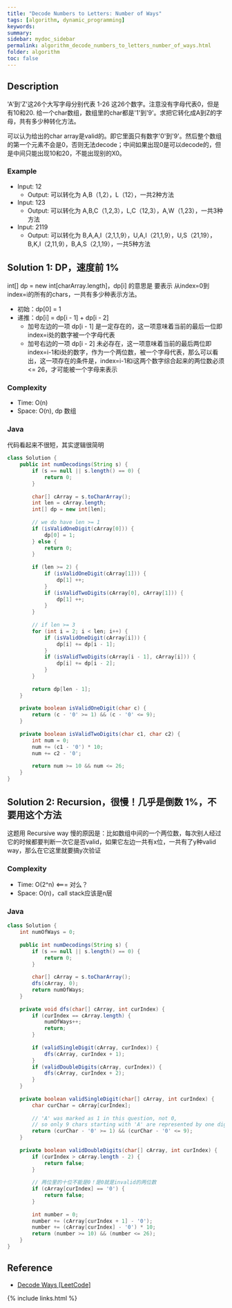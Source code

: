 ```yaml
---
title: "Decode Numbers to Letters: Number of Ways"
tags: [algorithm, dynamic_programming]
keywords:
summary:
sidebar: mydoc_sidebar
permalink: algorithm_decode_numbers_to_letters_number_of_ways.html
folder: algorithm
toc: false
---
```


## Description
'A'到'Z'这26个大写字母分别代表 1-26 这26个数字。注意没有字母代表0，但是有10和20. 给一个char数组，数组里的char都是'1'到'9'。求把它转化成A到Z的字母，共有多少种转化方法。

可以认为给出的char array是valid的。即它里面只有数字'0'到'9'。然后整个数组的第一个元素不会是0，否则无法decode；中间如果出现0是可以decode的，但是中间只能出现10和20，不能出现别的X0。

### Example
* Input: 12
  * Output: 可以转化为 A,B（1,2），L（12），一共2种方法
* Input: 123
  * Output: 可以转化为 A,B,C（1,2,3），L,C（12,3），A,W（1,23），一共3种方法
* Input: 2119
  * Output: 可以转化为 B,A,A,I（2,1,1,9），U,A,I（21,1,9），U,S（21,19），B,K,I（2,11,9），B,A,S（2,1,19），一共5种方法

## Solution 1: DP，速度前 1%
int[] dp = new int[charArray.length]，dp[i] 的意思是 要表示 从index=0到index=i的所有的chars，一共有多少种表示方法。
* 初始：dp[0] = 1
* 递推：dp[i] = dp[i - 1] + dp[i - 2]
  * 加号左边的一项 dp[i - 1] 是一定存在的，这一项意味着当前的最后一位即index=i处的数字被一个字母代表
  * 加号右边的一项 dp[i - 2] 未必存在，这一项意味着当前的最后两位即index=i-1和i处的数字，作为一个两位数，被一个字母代表，那么可以看出，这一项存在的条件是，index=i-1和i这两个数字综合起来的两位数必须 <= 26，才可能被一个字母来表示

### Complexity
* Time: O(n)
* Space: O(n), dp 数组

### Java
代码看起来不很短，其实逻辑很简明
```java
class Solution {
    public int numDecodings(String s) {
        if (s == null || s.length() == 0) {
            return 0;
        }
        
        char[] cArray = s.toCharArray();
        int len = cArray.length;
        int[] dp = new int[len];
        
        // we do have len >= 1
        if (isValidOneDigit(cArray[0])) {
            dp[0] = 1;
        } else {
            return 0;
        }
        
        if (len >= 2) {
            if (isValidOneDigit(cArray[1])) {
                dp[1] ++;
            }
            if (isValidTwoDigits(cArray[0], cArray[1])) {
                dp[1] ++;
            }            
        }
        
        // if len >= 3
        for (int i = 2; i < len; i++) {
            if (isValidOneDigit(cArray[i])) {
                dp[i] += dp[i - 1];
            }
            if (isValidTwoDigits(cArray[i - 1], cArray[i])) {
                dp[i] += dp[i - 2];
            }
        }
        
        return dp[len - 1];
    }
    
    private boolean isValidOneDigit(char c) {
        return (c - '0' >= 1) && (c - '0' <= 9);
    }
    
    private boolean isValidTwoDigits(char c1, char c2) {        
        int num = 0;
        num += (c1 - '0') * 10;
        num += c2 - '0';
        
        return num >= 10 && num <= 26;
    }
}
```

## Solution 2: Recursion，很慢！几乎是倒数 1%，不要用这个方法
这题用 Recursive way 慢的原因是：比如数组中间的一个两位数，每次别人经过它的时候都要判断一次它是否valid，如果它左边一共有x位，一共有了y种valid way，那么在它这里就要搞y次验证

### Complexity
* Time: O(2^n)  <=== 对么？
* Space: O(n)，call stack应该是n层

### Java
```java
class Solution {
    int numOfWays = 0;
    
    public int numDecodings(String s) {
        if (s == null || s.length() == 0) {
            return 0;
        }
        
        char[] cArray = s.toCharArray();
        dfs(cArray, 0);
        return numOfWays;
    }
    
    private void dfs(char[] cArray, int curIndex) {
        if (curIndex == cArray.length) {
            numOfWays++;
            return;
        }
        
        if (validSingleDigit(cArray, curIndex)) {
            dfs(cArray, curIndex + 1);
        }
        if (validDoubleDigits(cArray, curIndex)) {
            dfs(cArray, curIndex + 2);
        }
    }
    
    private boolean validSingleDigit(char[] cArray, int curIndex) {
        char curChar = cArray[curIndex];
        
        // 'A' was marked as 1 in this question, not 0,
        // so only 9 chars starting with 'A' are represented by one digit number
        return (curChar - '0' >= 1) && (curChar - '0' <= 9);
    }
    
    private boolean validDoubleDigits(char[] cArray, int curIndex) {
        if (curIndex > cArray.length - 2) {
            return false;
        }
        
        // 两位里的十位不能是0！是0就是invalid的两位数
        if (cArray[curIndex] == '0') {
            return false;
        }
        
        int number = 0;
        number += (cArray[curIndex + 1] - '0');
        number += (cArray[curIndex] - '0') * 10;
        return (number >= 10) && (number <= 26);
    }
}
```

## Reference
* [Decode Ways [LeetCode]](https://leetcode.com/problems/decode-ways/description/)

{% include links.html %}
